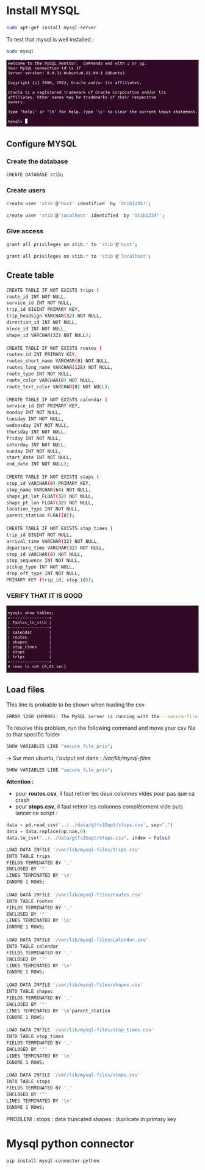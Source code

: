 # Install MYSQL
```bash
sudo apt-get install mysql-server
```


To test that mysql is well installed :

```bash
sudo mysql
```

![screen](screen_mysql.png)

## Configure MYSQL

### Create the database
```bash
CREATE DATABASE stib;
```


### Create users
```bash
create user 'stib'@'host' identified  by 'Stib1234!';
```

```bash
create user 'stib'@'localhost' identified  by 'Stib1234!';
```

### Give access
```bash
grant all privileges on stib.* to 'stib'@'host';
```
```bash
grant all privileges on stib.* to 'stib'@'localhost';
```

## Create table

```bash
CREATE TABLE IF NOT EXISTS trips (
route_id INT NOT NULL,
service_id INT NOT NULL,
trip_id BIGINT PRIMARY KEY,
trip_headsign VARCHAR(32) NOT NULL,
direction_id INT NOT NULL,
block_id INT NOT NULL,
shape_id VARCHAR(32) NOT NULL);

CREATE TABLE IF NOT EXISTS routes (
routes_id INT PRIMARY KEY,
routes_short_name VARCHAR(8) NOT NULL,
routes_long_name VARCHAR(128) NOT NULL,
route_type INT NOT NULL,
route_color VARCHAR(8) NOT NULL,
route_text_color VARCHAR(8) NOT NULL);

CREATE TABLE IF NOT EXISTS calendar (
service_id INT PRIMARY KEY,
monday INT NOT NULL,
tuesday INT NOT NULL,
wednesday INT NOT NULL,
thursday INT NOT NULL,
friday INT NOT NULL,
saturday INT NOT NULL,
sunday INT NOT NULL,
start_date INT NOT NULL,
end_date INT NOT NULL);

CREATE TABLE IF NOT EXISTS stops (
stop_id VARCHAR(8) PRIMARY KEY,
stop_name VARCHAR(64) NOT NULL,
shape_pt_lat FLOAT(32) NOT NULL,
shape_pt_lon FLOAT(32) NOT NULL,
location_type INT NOT NULL,
parent_station FLOAT(8));

CREATE TABLE IF NOT EXISTS stop_times (
trip_id BIGINT NOT NULL,
arrival_time VARCHAR(32) NOT NULL,
departure_time VARCHAR(32) NOT NULL,
stop_id VARCHAR(8) NOT NULL,
stop_sequence INT NOT NULL,
pickup_type INT NOT NULL,
drop_off_type INT NOT NULL,
PRIMARY KEY (trip_id, stop_id));
```

### VERIFY THAT IT IS GOOD
![screen](screen_table.png)

## Load files

This line is probable to be shown when loading the csv
```bash
ERROR 1290 (HY000): The MySQL server is running with the --secure-file-priv option so it cannot execute this statement
```
To resolve this problem, run the following command and move your csv file to that specific folder
```bash
SHOW VARIABLES LIKE "secure_file_priv";
```
-> Sur mon ubuntu, l'output est dans : */var/lib/mysql-files*

```bash
SHOW VARIABLES LIKE "secure_file_priv";
```

**Attention :** 
* pour  **routes.csv**, il faut retirer les deux colonnes vides pour pas que ca crash
* pour **stops.csv**, il faut retirer les colonnes complètement vide puis lancer ce script :
  
```python
data = pd.read_csv('../../data/gtfs3Sept/stops.csv', sep=",")
data = data.replace(np.nan,0)
data.to_csv("../../data/gtfs3Sept/stops.csv", index = False)
```


```bash
LOAD DATA INFILE '/var/lib/mysql-files/trips.csv' 
INTO TABLE trips 
FIELDS TERMINATED BY ',' 
ENCLOSED BY '"'
LINES TERMINATED BY '\n'
IGNORE 1 ROWS;

LOAD DATA INFILE '/var/lib/mysql-files/routes.csv' 
INTO TABLE routes 
FIELDS TERMINATED BY ',' 
ENCLOSED BY '"'
LINES TERMINATED BY '\n'
IGNORE 1 ROWS;

LOAD DATA INFILE '/var/lib/mysql-files/calendar.csv' 
INTO TABLE calendar 
FIELDS TERMINATED BY ',' 
ENCLOSED BY '"'
LINES TERMINATED BY '\n'
IGNORE 1 ROWS;

LOAD DATA INFILE '/var/lib/mysql-files/shapes.csv' 
INTO TABLE shapes 
FIELDS TERMINATED BY ',' 
ENCLOSED BY '"'
LINES TERMINATED BY '\n'parent_station
IGNORE 1 ROWS;

LOAD DATA INFILE '/var/lib/mysql-files/stop_times.csv' 
INTO TABLE stop_times 
FIELDS TERMINATED BY ',' 
ENCLOSED BY '"'
LINES TERMINATED BY '\n'
IGNORE 1 ROWS;

LOAD DATA INFILE '/var/lib/mysql-files/stops.csv' 
INTO TABLE stops 
FIELDS TERMINATED BY ',' 
ENCLOSED BY '"'
LINES TERMINATED BY '\n'
IGNORE 1 ROWS;
```

PROBLEM : 
stops : data truncated
shapes : duplicate in primary key

# Mysql python connector

```bash
pip install mysql-connector-python
```




